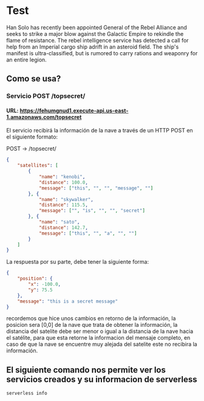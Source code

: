 # Test 

Han Solo has recently been appointed General of the Rebel Alliance and seeks to strike a
major blow against the Galactic Empire to rekindle the flame of resistance. The rebel
intelligence service has detected a call for help from an Imperial cargo ship adrift in an
asteroid field. The ship's manifest is ultra-classified, but is rumored to carry rations and
weaponry for an entire legion.

## Como se usa?

### Servicio POST /topsecret/
#### URL: https://fehumgnud1.execute-api.us-east-1.amazonaws.com/topsecret

El servicio recibirá la información de la nave a través de un HTTP POST en
el siguiente formato:

POST → /topsecret/
```JSON
{
    "satellites": [
        {
            "name": "kenobi",
            "distance": 100.0,
            "message": ["this", "", "", "message", ""]
        }, {
            "name": "skywalker",
            "distance": 115.5,
            "message": ["", "is", "", "", "secret"]
        }, {
            "name": "sato",
            "distance": 142.7,
            "message": ["this", "", "a", "", ""]
        }
    ]
}
```
La respuesta por su parte, debe tener la siguiente forma:
```JSON
{
    "position": {
        "x": -100.0,
        "y": 75.5
    },
    "message": "this is a secret message"
}
```
recordemos que hice unos cambios en retorno de la información, 
la posicion sera [0,0] de la nave que trata de obtener la información, 
la distancia del satelite debe ser menor o igual a la distancia de la nave hacia el satélite, 
para que esta retorne la informacion del mensaje completo, 
en caso de que la nave se encuentre muy alejada del satelite este no recibira la información.




## El siguiente comando nos permite ver los servicios creados y su informacion de serverless
```serverless info```





